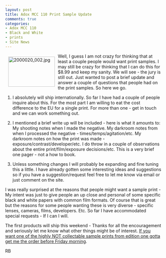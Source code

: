 ```yaml
---
layout: post
title: Adox MCC 110 Print Sample Update
comments: true
categories:
- Adox MCC 110
- Black and White
- prints
- Site News
---
```

<a rel="lightbox" href="/wp-content/uploads/2010/01/2000020_002.jpg"><img title="2000020_002.jpg" src="/wp-content/uploads/2010/01/.thumbs/.2000020_002.jpg" border="0" alt="2000020_002.jpg" hspace="10" vspace="10" width="150" height="97" align="left" /></a>Well, I guess I am not crazy for thinking that at least a couple people would want print samples. I may still be crazy for thinking that I can do this for $8.99 and keep my sanity. We will see - the jury is still out. Just wanted to post a brief update and answer a couple of questions that people had on the print samples. So here we go.

1) I absolutely will ship internationally. So far I have had a couple of people inquire about this. For the most part I am willing to eat the cost difference to the EU for a single print. For more than one - get in touch and we can work something out.

2) I mentioned a brief write up will be included - here is what it amounts to: My shooting notes when I made the negative. My darkroom notes from when I processed the negative - times/temps/agitation/etc. My darkroom notes on how the print was made - exposure/contrast/developer/etc. I do throw in a couple of observations about the entire print/film/exposure decisions/etc. This is a very brief one pager - not a how to book.

3) Unless something changes I will probably be expanding and fine tuning this a little. I have already gotten some interesting ideas and suggestions so if you have a suggestion/request feel free to let me know via email or just comment on the site.

I was really surprised at the reasons that people might want a sample print - My intent was just to give people an up close and personal of some specific black and white papers with common film formats. Of course that is great but the reasons for some people wanting these is very diverse - specific lenses, cameras, films, developers. Etc. So far I have accommodated special requests - If I can I will.

The first products will ship this weekend - Thanks for all the encouragement and seriously let me know what other things might be of interest. <a href="http://photo.rwboyer.com/black-and-white-sample-prints/">If you want one of the highly NOT collectable sample prints from edition one gotta get me the order before Friday morning</a>.

RB